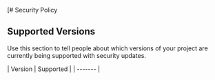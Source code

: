 [# Security Policy

## Supported Versions

Use this section to tell people about which versions of your project are
currently being supported with security updates.

| Version | Supported          |
| ------- |
